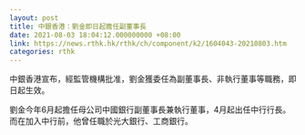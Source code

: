 ```yaml
---
layout: post
title: 中銀香港：劉金即日起擔任副董事長
date: 2021-08-03 18:04:12.000000000 +08:00
link: https://news.rthk.hk/rthk/ch/component/k2/1604043-20210803.htm
categories: rthk
---
```


中銀香港宣布，經監管機構批准，劉金獲委任為副董事長、非執行董事等職務，即日起生效。

劉金今年6月起擔任母公司中國銀行副董事長兼執行董事，4月起出任中行行長。而在加入中行前，他曾任職於光大銀行、工商銀行。
